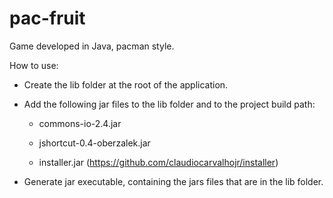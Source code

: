 # pac-fruit
 Game developed in Java, pacman style.

How to use:

- Create the lib folder at the root of the application.

- Add the following jar files to the lib folder and to the project build path:

  - commons-io-2.4.jar

  - jshortcut-0.4-oberzalek.jar

  - installer.jar (https://github.com/claudiocarvalhojr/installer)

- Generate jar executable, containing the jars files that are in the lib folder.
